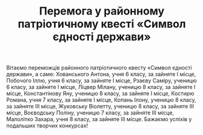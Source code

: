 ﻿---
title: Перемога у районному патріотичному квесті «Символ єдності держави»
---

Вітаємо переможців районного патріотичного квесту «Символ єдності держави», а саме: Хованського Антона, учня 6 класу, за зайняте І місце, Побочого Іллю, учня 6 класу, за зайняте І місце, Рзаєву Саміру, ученицю 6 класу, за зайняте І місце, Ліцвер Мілану, ученицю 8 класу, за зайняте І місце, Константінову Яну, ученицю 8 класу, за зайняте І місце, Костирю Романа, учня 7 класу, за зайняте І місце, Копань Ілону, ученицю 8 класу, за зайняте ІІІ місце, Жуковську Віолетту, ученицю 8 класу, за зайняте ІІІ місце, Воєводську Поліну, ученицю 7 класу, за зайняте ІІІ місце, Малолітко Захара, учня 8 класу, за зайняте ІІІ місце. Бажаємо успіхів у подальших творчих конкурсах!

<slideshow />

